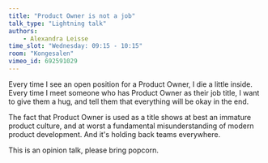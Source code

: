 ```yaml
---
title: "Product Owner is not a job"
talk_type: "Lightning talk"
authors:
    - Alexandra Leisse
time_slot: "Wednesday: 09:15 - 10:15"
room: "Kongesalen"
vimeo_id: 692591029
---
```

Every time I see an open position for a Product Owner, I die a little inside. Every time I meet someone who has Product Owner as their job title, I want to give them a hug, and tell them that everything will be okay in the end.

The fact that Product Owner is used as a title shows at best an immature product culture, and at worst a fundamental misunderstanding of modern product development. And it's holding back teams everywhere.

This is an opinion talk, please bring popcorn.
